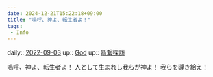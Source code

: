 ```yaml
---
date: 2024-12-21T15:22:18+09:00
title: "嗚呼、神よ、転生者よ！"
tags:
 - Info
---
```


daily:: [2022-09-03](Daily_Note/2022-09-03.md)
up:: [God](../Bar/Novel/Topics/God.md)
up:: [断繋探訪](../Bar/Novel/Nacaria/Fragmentanity.md)

嗚呼、神よ、転生者よ！
人として生まれし我らが神よ！
我らを導き給え！

